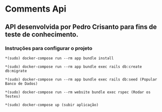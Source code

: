 <h1>Comments Api</h1>

<h2>API desenvolvida por Pedro Crisanto para fins de teste de conhecimento.</h2>
<h3>Instruções para configurar o projeto</h3>

    *(sudo) docker-compose run --rm app bundle install

    *(sudo) docker-compose run --rm app bundle exec rails db:create db:migrate

    *(sudo) docker-compose run --rm app bundle exec rails db:seed (Popular Banco de Dados)

    *(sudo) docker-compose run --rm website bundle exec rspec (Rodar os Testes)

    *(sudo) docker-compose up (subir aplicação)